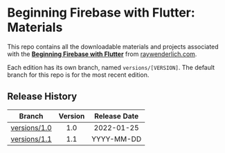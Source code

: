 # Beginning Firebase with Flutter: Materials


This repo contains all the downloadable materials and projects associated with the **[Beginning Firebase with Flutter](https://www.raywenderlich.com/library)** from [raywenderlich.com](https://www.raywenderlich.com).

Each edition has its own branch, named `versions/[VERSION]`. The default branch for this repo is for the most recent edition.

## Release History

| Branch                                                                                  | Version | Release Date |
| --------------------------------------------------------------------------------------- |:-------:|:------------:|
| [versions/1.0](https://github.com/raywenderlich/video-ffb-materials/tree/versions/1.0) | 1.0     | 2022-01-25   |
| [versions/1.1](https://github.com/raywenderlich/video-ffb-materials/tree/versions/1.1) | 1.1     | YYYY-MM-DD   |